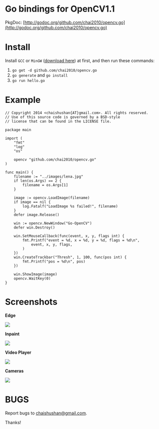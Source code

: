 Go bindings for OpenCV1.1
=========================

PkgDoc: [http://godoc.org/github.com/chai2010/opencv.go](http://godoc.org/github.com/chai2010/opencv.go)


Install
=======

Install `GCC` or `MinGW` ([download here](http://tdm-gcc.tdragon.net/download)) at first,
and then run these commands:

1. `go get -d github.com/chai2010/opencv.go`
2. `go generate` and `go install`
3. `go run hello.go`

Example
=======

	// Copyright 2014 <chaishushan{AT}gmail.com>. All rights reserved.
	// Use of this source code is governed by a BSD-style
	// license that can be found in the LICENSE file.

	package main

	import (
		"fmt"
		"log"
		"os"

		opencv "github.com/chai2010/opencv.go"
	)

	func main() {
		filename := "../images/lena.jpg"
		if len(os.Args) == 2 {
			filename = os.Args[1]
		}

		image := opencv.LoadImage(filename)
		if image == nil {
			log.Fatalf("LoadImage %s failed!", filename)
		}
		defer image.Release()

		win := opencv.NewWindow("Go-OpenCV")
		defer win.Destroy()

		win.SetMouseCallback(func(event, x, y, flags int) {
			fmt.Printf("event = %d, x = %d, y = %d, flags = %d\n",
				event, x, y, flags,
			)
		})
		win.CreateTrackbar("Thresh", 1, 100, func(pos int) {
			fmt.Printf("pos = %d\n", pos)
		})

		win.ShowImage(image)
		opencv.WaitKey(0)
	}

Screenshots
===========

**Edge**

![](https://raw.githubusercontent.com/chai2010/opencv.go/master/examples/screenshot/windows/edge.jpg)

**Inpaint**

![](https://raw.githubusercontent.com/chai2010/opencv.go/master/examples/screenshot/windows/inpaint.jpg)

**Video Player**

![](https://raw.githubusercontent.com/chai2010/opencv.go/master/examples/screenshot/windows/player.jpg)

**Cameras**

![](https://raw.githubusercontent.com/chai2010/opencv.go/master/examples/screenshot/windows/cam.jpg)


BUGS
====

Report bugs to <chaishushan@gmail.com>.

Thanks!
